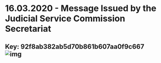 # 16.03.2020 - Message Issued by the Judicial Service Commission Secretariat 
Key: 92f8ab382ab5d70b861b607aa0f9c667 
![img](img/92f8ab382ab5d70b861b607aa0f9c667.jpg)
---
```

```
